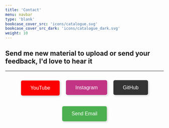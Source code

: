 ```yaml
---
title: 'Contact'
menu: navbar
type: 'blank'
bookcase_cover_src: 'icons/catalogue.svg'
bookcase_cover_src_dark: 'icons/catalogue_dark.svg'
weight: 10
---
```


## Send me new material to upload or send your feedback, I'd love to hear it
---

<div style="display: flex; justify-content: center; gap: 20px; margin-top: 30px; flex-wrap: wrap;">
  <a href="https://www.youtube.com/channel/UC-O1ZI3h_W9kFRK5ANMREOg" target="_blank" style="background-color: #FF0000; /* YouTube Red */
                                                                 color: #fff; /* White text */
                                                                 padding: 15px 30px;
                                                                 text-align: center;
                                                                 text-decoration: none;
                                                                 border-radius: 5px;
                                                                 box-shadow: 2px 2px 6px rgba(0, 0, 0, 0.2);
                                                                 transition: transform 0.2s ease-in-out;
                                                                 font-family: Arial, sans-serif;
                                                                 font-size: 16px;">
    <i class="fa-brands fa-youtube"></i> YouTube
  </a>

  <a href="https://instagram.com/lucasgouveamusic" target="_blank" style="background-color: #C13584; /* Instagram Pink */
                                                                   color: #fff; /* White text */
                                                                   padding: 15px 30px;
                                                                   text-align: center;
                                                                   text-decoration: none;
                                                                   border-radius: 5px;
                                                                   box-shadow: 2px 2px 6px rgba(0, 0, 0, 0.2);
                                                                   transition: transform 0.2s ease-in-out;
                                                                   font-family: Arial, sans-serif;
                                                                   font-size: 16px;">
    <i class="fa-brands fa-instagram"></i> Instagram
  </a>

  <a href="https://github.com/ltgouvea" target="_blank" style="background-color: #333333; /* GitHub Black */
                                                             color: #fff; /* White text */
                                                             padding: 15px 30px;
                                                             text-align: center;
                                                             text-decoration: none;
                                                             border-radius: 5px;
                                                             box-shadow: 2px 2px 6px rgba(0, 0, 0, 0.2);
                                                             transition: transform 0.2s ease-in-out;
                                                             font-family: Arial, sans-serif;
                                                             font-size: 16px;">
    <i class="fa-brands fa-github"></i> GitHub
  </a>

  <button style="background-color: #4CAF50; /* Green for Email */
                 color: #fff; /* White text */
                 padding: 15px 30px;
                 text-align: center;
                 border: none;
                 border-radius: 5px;
                 box-shadow: 2px 2px 6px rgba(0, 0, 0, 0.2);
                 cursor: pointer;
                 transition: transform 0.2s ease-in-out;
                 font-family: Arial, sans-serif;
                 font-size: 16px;"
          onclick="sendEmail()">
    <i class="fa-regular fa-envelope"></i> Send Email
  </button>
</div>

<script>
function sendEmail() {
  window.location.href = "mailto:k2.wav.contact@gmail.com";
}
</script>
